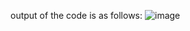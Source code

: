 output of the code is as follows:
![image](https://github.com/user-attachments/assets/df9032e9-3f47-47d2-bdef-29112787d7bf)
